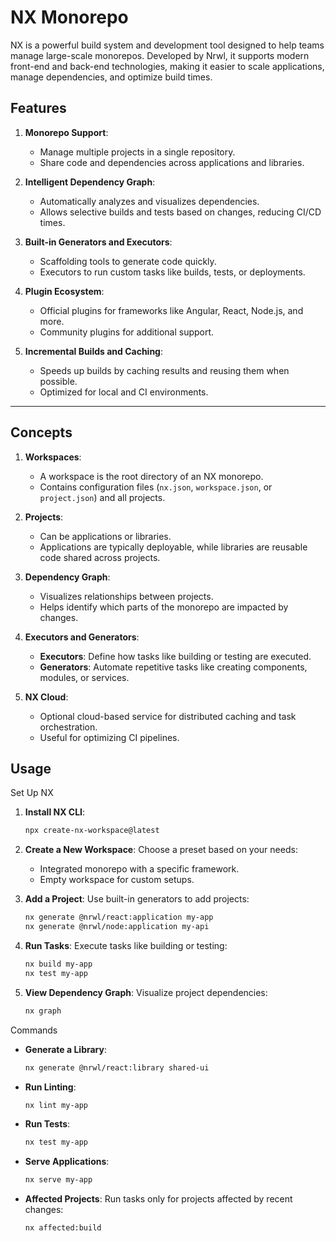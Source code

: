 # NX Monorepo
NX is a powerful build system and development tool designed to help teams manage large-scale monorepos. Developed by Nrwl, it supports modern front-end and back-end technologies, making it easier to scale applications, manage dependencies, and optimize build times.


## Features
1. **Monorepo Support**:
   - Manage multiple projects in a single repository.
   - Share code and dependencies across applications and libraries.

2. **Intelligent Dependency Graph**:
   - Automatically analyzes and visualizes dependencies.
   - Allows selective builds and tests based on changes, reducing CI/CD times.

3. **Built-in Generators and Executors**:
   - Scaffolding tools to generate code quickly.
   - Executors to run custom tasks like builds, tests, or deployments.

4. **Plugin Ecosystem**:
   - Official plugins for frameworks like Angular, React, Node.js, and more.
   - Community plugins for additional support.

5. **Incremental Builds and Caching**:
   - Speeds up builds by caching results and reusing them when possible.
   - Optimized for local and CI environments.

---

## Concepts
1. **Workspaces**:
   - A workspace is the root directory of an NX monorepo.
   - Contains configuration files (`nx.json`, `workspace.json`, or `project.json`) and all projects.

2. **Projects**:
   - Can be applications or libraries.
   - Applications are typically deployable, while libraries are reusable code shared across projects.

3. **Dependency Graph**:
   - Visualizes relationships between projects.
   - Helps identify which parts of the monorepo are impacted by changes.

4. **Executors and Generators**:
   - **Executors**: Define how tasks like building or testing are executed.
   - **Generators**: Automate repetitive tasks like creating components, modules, or services.

5. **NX Cloud**:
   - Optional cloud-based service for distributed caching and task orchestration.
   - Useful for optimizing CI pipelines.

## Usage
Set Up NX
1. **Install NX CLI**:
   ```bash
   npx create-nx-workspace@latest
   ```

2. **Create a New Workspace**:
   Choose a preset based on your needs:
   - Integrated monorepo with a specific framework.
   - Empty workspace for custom setups.

3. **Add a Project**:
   Use built-in generators to add projects:
   ```bash
   nx generate @nrwl/react:application my-app
   nx generate @nrwl/node:application my-api
   ```

4. **Run Tasks**:
   Execute tasks like building or testing:
   ```bash
   nx build my-app
   nx test my-app
   ```

5. **View Dependency Graph**:
   Visualize project dependencies:
   ```bash
   nx graph
   ```

Commands
- **Generate a Library**:
  ```bash
  nx generate @nrwl/react:library shared-ui
  ```

- **Run Linting**:
  ```bash
  nx lint my-app
  ```

- **Run Tests**:
  ```bash
  nx test my-app
  ```

- **Serve Applications**:
  ```bash
  nx serve my-app
  ```

- **Affected Projects**:
  Run tasks only for projects affected by recent changes:
  ```bash
  nx affected:build
  ```